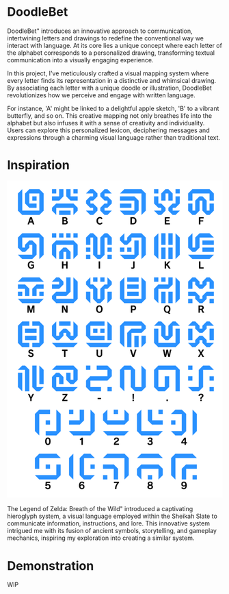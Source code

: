 # DoodleBet

DoodleBet" introduces an innovative approach to communication, intertwining letters and drawings to redefine the conventional way we interact with language. At its core lies a unique concept where each letter of the alphabet corresponds to a personalized drawing, transforming textual communication into a visually engaging experience.

In this project, I've meticulously crafted a visual mapping system where every letter finds its representation in a distinctive and whimsical drawing. By associating each letter with a unique doodle or illustration, DoodleBet revolutionizes how we perceive and engage with written language.

For instance, 'A' might be linked to a delightful apple sketch, 'B' to a vibrant butterfly, and so on. This creative mapping not only breathes life into the alphabet but also infuses it with a sense of creativity and individuality. Users can explore this personalized lexicon, deciphering messages and expressions through a charming visual language rather than traditional text.

# Inspiration
![Project Logo](src/assets/botw.png)

The Legend of Zelda: Breath of the Wild" introduced a captivating hieroglyph system, a visual language employed within the Sheikah Slate to communicate information, instructions, and lore. This innovative system intrigued me with its fusion of ancient symbols, storytelling, and gameplay mechanics, inspiring my exploration into creating a similar system.

# Demonstration 

WIP

